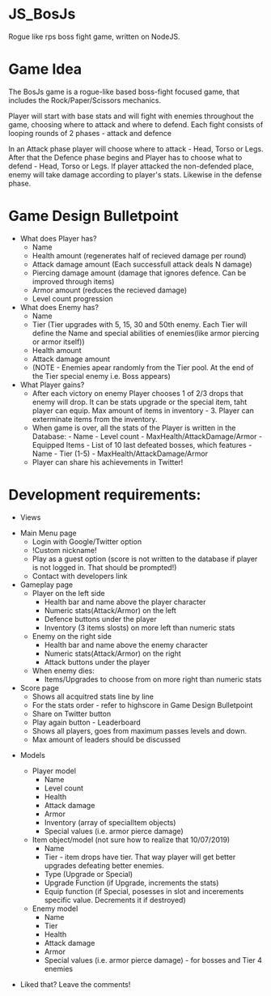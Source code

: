 # JS_BosJs
Rogue like rps boss fight game, written on NodeJS. 

# Game Idea
  The BosJs game is a rogue-like based boss-fight focused game, that includes the Rock/Paper/Scissors mechanics. 
  
  Player will start with base stats and will fight with enemies throughout the game, choosing where to attack and where to defend.
  Each fight consists of looping rounds of 2 phases - attack and defence
  
  In an Attack phase player will choose where to attack - Head, Torso or Legs. After that the Defence phase begins and Player has to choose what to defend - Head, Torso or Legs. If player attacked the non-defended place, enemy will take damage according to player's stats. Likewise in the defense phase.
  
# Game Design Bulletpoint

* What does Player has?
  - Name
  - Health amount (regenerates half of recieved damage per round)
  - Attack damage amount (Each successfull attack deals N damage)
  - Piercing damage amount (damage that ignores defence. Can be improved through items)
  - Armor amount (reduces the recieved damage)
  - Level count progression
* What does Enemy has?
  - Name
  - Tier (Tier upgrades with 5, 15, 30 and 50th enemy. Each Tier will define the Name and special abilities of enemies(like armor piercing or armor itself))
  - Health amount
  - Attack damage amount
  * (NOTE - Enemies apear randomly from the Tier pool. At the end of the Tier special enemy i.e. Boss appears)
* What Player gains?
  - After each victory on enemy Player chooses 1 of 2/3 drops that enemy will drop. It can be stats upgrade or the special item, taht player can equip. Max amount of items in inventory - 3. Player can exterminate items from the inventory.
  - When game is over, all the stats of the Player is written in the Database:
        - Name
        - Level count
        - MaxHealth/AttackDamage/Armor
        - Equipped Items
        - List of 10 last defeated bosses, which features
             - Name
             - Tier (1-5)
             - MaxHealth/AttackDamage/Armor
   - Player can share his achievements in Twitter!
   
# Development requirements:
 * Views
  - Main Menu page
      - Login with Google/Twitter option
      - !Custom nickname!
      - Play as a guest option (score is not written to the database if player is not logged in. That should be prompted!)
      - Contact with developers link
  - Gameplay page
      - Player on the left side
          - Health bar and name above the player character
          - Numeric stats(Attack/Armor) on the left
          - Defence buttons under the player
          - Inventory (3 items slosts) on more left than numeric stats
      - Enemy on the right side
          - Health bar and name above the enemy character
          - Numeric stats(Attack/Armor) on the right
          - Attack buttons under the player
      - When enemy dies:
          - Items/Upgrades to choose from on more right than numeric stats
   - Score page
      - Shows all acquitred stats line by line
      - For the stats order - refer to highscore in Game Design Bulletpoint
      - Share on Twitter button
      - Play again button
    - Leaderboard
      - Shows all players, goes from maximum passes levels and down. 
      - Max amount of leaders should be discussed
  * Models
    - Player model
      - Name
      - Level count
      - Health
      - Attack damage
      - Armor
      - Inventory (array of specialItem objects)
      - Special values (i.e. armor pierce damage)
    - Item object/model (not sure how to realize that 10/07/2019)
      - Name
      - Tier - item drops have tier. That way player will get better upgrades defeating better enemies.
      - Type (Upgrade or Special)
      - Upgrade Function (if Upgrade, increments the stats)
      - Equip function (if Special, posesses in slot and incerements specific value. Decrements it if destroyed)
    - Enemy model
      - Name
      - Tier
      - Health
      - Attack damage
      - Armor
      - Special values (i.e. armor pierce damage) - for bosses and Tier 4 enemies
      
* Liked that? Leave the comments!

  
  
